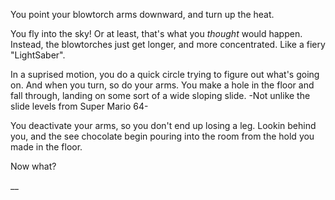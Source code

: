 You point your blowtorch arms downward, and turn up the heat.

You fly into the sky! Or at least, that's what you *thought* would happen. 
Instead, the blowtorches just get longer, and more concentrated. Like a fiery "LightSaber".

In a suprised motion, you do a quick circle trying to figure out what's going on. And when you turn, so do your arms.
You make a hole in the floor and fall through, landing on some sort of a wide sloping slide. -Not unlike the slide levels from Super Mario 64-

You deactivate your arms, so you don't end up losing a leg. Lookin behind you, and the see chocolate begin pouring into the room from the hold you made in the floor.

Now what?

__

